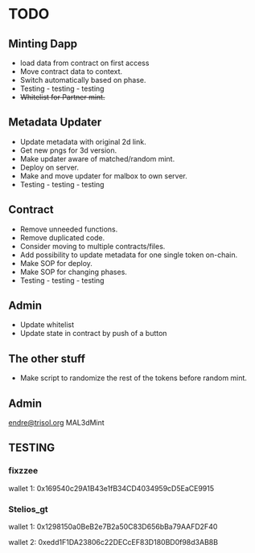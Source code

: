 # TODO

## Minting Dapp

- load data from contract on first access
- Move contract data to context.
- Switch automatically based on phase.
- Testing - testing - testing
- ~~Whitelist for Partner mint.~~

## Metadata Updater

- Update metadata with original 2d link.
- Get new pngs for 3d version.
- Make updater aware of matched/random mint.
- Deploy on server.
- Make and move updater for malbox to own server.
- Testing - testing - testing

## Contract

- Remove unneeded functions.
- Remove duplicated code.
- Consider moving to multiple contracts/files.
- Add possibility to update metadata for one single token on-chain.
- Make SOP for deploy.
- Make SOP for changing phases.
- Testing - testing - testing

## Admin

- Update whitelist
- Update state in contract by push of a button

## The other stuff

- Make script to randomize the rest of the tokens before random mint.

## Admin

endre@trisol.org
MAL3dMint

## TESTING

### fixzzee

wallet 1: 0x169540c29A1B43e1fB34CD4034959cD5EaCE9915

### Stelios_gt

wallet 1: 0x1298150a0BeB2e7B2a50C83D656bBa79AAFD2F40

wallet 2: 0xedd1F1DA23806c22DECcEF83D180BD0f98d3AB8B
